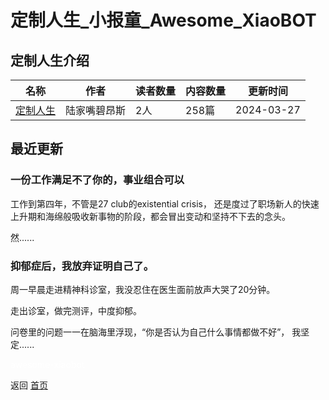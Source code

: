 # 定制人生_小报童_Awesome_XiaoBOT

## 定制人生介绍
>   
  


|名称|作者|读者数量|内容数量|更新时间|
|---|---|---|---|---|
|[定制人生](https://xiaobot.net/p/Architect_Life?refer=0b133df9-27dc-423b-8101-639049001c13)|陆家嘴碧昂斯|2人|258篇|2024-03-27|

## 最近更新
### 一份工作满足不了你的，事业组合可以

工作到第四年，不管是27 club的existential crisis，
还是度过了职场新人的快速上升期和海绵般吸收新事物的阶段，都会冒出变动和坚持不下去的念头。

然......

### 抑郁症后，我放弃证明自己了。

周一早晨走进精神科诊室，我没忍住在医生面前放声大哭了20分钟。

走出诊室，做完测评，中度抑郁。

问卷里的问题一一在脑海里浮现，“你是否认为自己什么事情都做不好”， 我坚定......


<a href="https://github.com/Reno9527/awesome-xiaobot" style="color: white; text-decoration: none;">awesome-xiaobot</a>

返回 [首页](../README.md)
